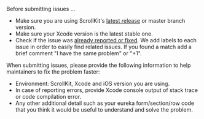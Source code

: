 Before submitting issues ...

- Make sure you are using ScrollKit's [latest release](https://github.com/xmartlabs/ScrollKit/releases) or master branch version.
- Make sure your Xcode version is the latest stable one.
- Check if the issue was [already reported or fixed](https://github.com/xmartlabs/ScrollKit/issues?utf8=%E2%9C%93&q=is%3Aissue). We add labels to each issue in order to easily find related issues. If you found a match add a brief comment "I have the same problem" or "+1".

When submitting issues, please provide the following information to help maintainers to fix the problem faster:

- Environment: ScrollKit, Xcode and iOS version you are using.
- In case of reporting errors, provide Xcode console output of stack trace or code compilation error.
- Any other additional detail such as your eureka form/section/row code that you think it would be useful to understand and solve the problem.
